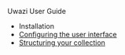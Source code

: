 Uwazi User Guide
* Installation
* [Configuring the user interface](https://github.com/huridocs/uwazi/wiki/Configuring-the-user-interface)
* [Structuring your collection](/structuring-your-collection)